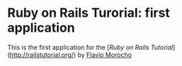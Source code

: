 # Ruby on Rails Turorial: first application

This is the first application for the
[*Ruby on Rails Tutorial*] (http://railstutorial.org/)
by [Flavio Morocho](http:flaviodev.com)